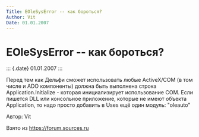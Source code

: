 ```yaml
---
Title: EOleSysError -- как бороться?
Author: Vit
Date: 01.01.2007
---
```



EOleSysError -- как бороться?
=============================

::: {.date}
01.01.2007
:::

Перед тем как Дельфи сможет использовать любые ActiveX/COM (в том числе
и ADO компоненты) должна быть выполнена строка Application.Initialize -
которая инициализирует использование COM. Если пишется DLL или
консольное приложение, которые не имеют объекта Application, то надо
просто добавить в Uses ещё один модуль: \"oleauto\"

Автор: Vit

Взято из <https://forum.sources.ru>
